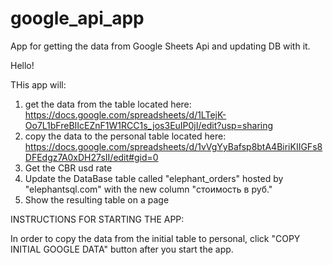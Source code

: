 # google_api_app
App for getting the data from Google Sheets Api and updating DB with it.

Hello!

THis app will:
1) get the data from the table located here:
https://docs.google.com/spreadsheets/d/1LTejK-Oo7L1bFreBIIcEZnF1W1RCC1s_jos3EuIP0jI/edit?usp=sharing
2) copy the data to the personal table located here:
https://docs.google.com/spreadsheets/d/1vVgYyBafsp8btA4BiriKIIGFs8DFEdgz7A0xDH27sII/edit#gid=0
3) Get the CBR usd rate 
4) Update the DataBase table called "elephant_orders" hosted by "elephantsql.com" with the new column "стоимость в руб."
5) Show the resulting table on a page

INSTRUCTIONS FOR STARTING THE APP:

In order to copy the data from the initial table to personal, 
click "COPY INITIAL GOOGLE DATA" button after you start the app.
